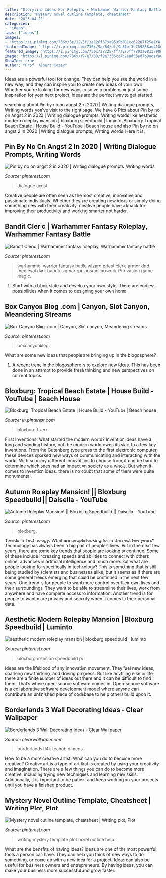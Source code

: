 ```yaml
---
title: "Storyline Ideas For Roleplay ~ Warhammer Warrior Fantasy Battle Wizard Priest Cleric Armor Dnd Medieval Dark Bandit Sigmar Rpg Postaci Artwork F8 Invasion Game Magic"
description: "Mystery novel outline template, cheatsheet"
date: "2023-04-12"
categories:
- "ideas"
tags: ["ideas"]
images:
- "https://i.pinimg.com/736x/3e/12/6f/3e126f379a9535b681cc62207f25e1f4--slot-canyon-boxes.jpg"
featuredImage: "https://i.pinimg.com/736x/9a/84/bf/9a84bf3c769888ad4180d31887d76a75.jpg"
featured_image: "https://i.pinimg.com/736x/a7/25/ff/a725ff7803a08137986f4e0e5a8fb985--writing-advice-writing-help.jpg"
image: "https://i.pinimg.com/736x/f9/e7/33/f9e7335cc7c2ead53ad7b9adafa62a42.jpg"
ShowToc: true
author: "Prof. Albert Kozey"
---
```



Ideas are a powerful tool for change. They can help you see the world in a new way, and they can inspire you to create new ideas of your own. Whether you're looking for new ways to solve a problem, or just some inspiration for your next project, ideas are the perfect way to get started.

	

		
searching about Pin by no on angst 2 in 2020 | Writing dialogue prompts, Writing words you've visit to the right page. We have 8 Pics about Pin by no on angst 2 in 2020 | Writing dialogue prompts, Writing words like aesthetic modern roleplay mansion | bloxburg speedbuild | luminto, Bloxburg: Tropical Beach Estate | House Build - YouTube | Beach house and also Pin by no on angst 2 in 2020 | Writing dialogue prompts, Writing words. Here it is:
		
    
## Pin By No On Angst 2 In 2020 | Writing Dialogue Prompts, Writing Words

<img loading=lazy src="https://i.pinimg.com/736x/f9/e7/33/f9e7335cc7c2ead53ad7b9adafa62a42.jpg" onerror="this.onerror=null;this.src='https://tse2.mm.bing.net/th?id=OIP._eBJVpFmZ7yZW2mhQz67qgHaNJ&amp;pid=15.1';" alt="Pin by no on angst 2 in 2020 | Writing dialogue prompts, Writing words">

_Source: pinterest.com_

>dialogue angst. 

	

Creative people are often seen as the most creative, innovative and passionate individuals. Whether they are creating new ideas or simply doing something new with their creativity, creative people have a knack for improving their productivity and working smarter not harder.

    
## Bandit Cleric | Warhammer Fantasy Roleplay, Warhammer Fantasy Battle

<img loading=lazy src="https://i.pinimg.com/736x/c8/26/fe/c826fe3cc9de0af77a6bdfd70dad9247.jpg" onerror="this.onerror=null;this.src='https://tse2.mm.bing.net/th?id=OIP.Tn6oY-KtMA6sA92VHDAHygHaK4&amp;pid=15.1';" alt="Bandit Cleric | Warhammer fantasy roleplay, Warhammer fantasy battle">

_Source: pinterest.com_

>warhammer warrior fantasy battle wizard priest cleric armor dnd medieval dark bandit sigmar rpg postaci artwork f8 invasion game magic. 

	

1. Start with a blank slate and develop your own style. There are endless possibilities when it comes to designing your own home.

    
## Box Canyon Blog .com | Canyon, Slot Canyon, Meandering Streams

<img loading=lazy src="https://i.pinimg.com/736x/3e/12/6f/3e126f379a9535b681cc62207f25e1f4--slot-canyon-boxes.jpg" onerror="this.onerror=null;this.src='https://tse2.mm.bing.net/th?id=OIP.DT9Qb4v2b_8S41zjVBbWcQHaLL&amp;pid=15.1';" alt="Box Canyon Blog .com | Canyon, Slot canyon, Meandering streams">

_Source: pinterest.com_

>boxcanyonblog. 

	

What are some new ideas that people are bringing up in the blogosphere?
1. A recent trend in the blogosphere is to explore new ideas. This has been done in an attempt to provide fresh thinking and new perspectives on current topics.

    
## Bloxburg: Tropical Beach Estate | House Build - YouTube | Beach House

<img loading=lazy src="https://i.pinimg.com/736x/a1/29/75/a1297521105734ac5397ba3e87afb04b.jpg" onerror="this.onerror=null;this.src='https://tse4.mm.bing.net/th?id=OIP.t0zNsCi1tRrPCIrH8EWgogHaEK&amp;pid=15.1';" alt="Bloxburg: Tropical Beach Estate | House Build - YouTube | Beach house">

_Source: in.pinterest.com_

>bloxburg fiverr. 

	

First Inventions: What started the modern world?
Invention ideas have a long and winding history, but the modern world owes its start to a few key inventions. From the Gutenberg type press to the first electronic computer, these devices sparked new ways of communicating and interacting with the world. With so many different innovations to choose from, it can be hard to determine which ones had an impact on society as a whole. But when it comes to invention ideas, there is no doubt that some of them were quite monumental.

    
## Autumn Roleplay Mansion! || Bloxburg Speedbuild || Daisella - YouTube

<img loading=lazy src="https://i.pinimg.com/736x/c0/af/9d/c0af9de74be46bbc6ee75022c751c73c.jpg" onerror="this.onerror=null;this.src='https://tse4.mm.bing.net/th?id=OIP.AHxcWSpLleVPop6WSNMtTgHaFj&amp;pid=15.1';" alt="Autumn Roleplay Mansion! || Bloxburg Speedbuild || Daisella - YouTube">

_Source: pinterest.com_

>bloxburg. 

	

Trends in Technology: What are people looking for in the next few years?
Technology has always been a big part of people’s lives. But in the next few years, there are some key trends that people are looking to continue. 
Some of these include increasing speeds and abilities to connect with others online, advances in artificial intelligence and much more. 
But what are people looking for specifically in technology? This is something that is still being studied by scientists and businesses alike, but it seems as if there are some general trends emerging that could be continued in the next few years. 
One trend is for people to want more control over their own lives and their surroundings. They want to be able to streamline their lives, work from anywhere and have complete access to information. 
Another trend is for people to want more privacy and security when it comes to their personal data.

    
## Aesthetic Modern Roleplay Mansion | Bloxburg Speedbuild | Luminto

<img loading=lazy src="https://i.pinimg.com/736x/9a/84/bf/9a84bf3c769888ad4180d31887d76a75.jpg" onerror="this.onerror=null;this.src='https://tse2.mm.bing.net/th?id=OIP.GDXOR58yPx8WcvvP8OoIUwHaEK&amp;pid=15.1';" alt="aesthetic modern roleplay mansion | bloxburg speedbuild | luminto">

_Source: pinterest.com_

>bloxburg mansion speedbuild px. 

	

Ideas are the lifeblood of any innovation movement. They fuel new ideas, sparking new thinking, and driving progress. But like anything else in life, there are a finite number of ideas out there and it can be difficult to find them. That’s where open-source software comes in. Open-source software is a collaborative software development model where anyone can contribute an unfinished piece of codebase to help others build upon it.

    
## Borderlands 3 Wall Decorating Ideas - Clear Wallpaper

<img loading=lazy src="https://www.clearwallpaper.com/wp-content/uploads/2020/12/borderlands-3-wallpaper-0130-1-864x1536.jpg" onerror="this.onerror=null;this.src='https://tse4.mm.bing.net/th?id=OIP.fuNYdzr5CTNmaih1HiiGgAHaNK&amp;pid=15.1';" alt="Borderlands 3 Wall Decorating Ideas - Clear Wallpaper">

_Source: clearwallpaper.com_

>borderlands fl4k teahub dimensi. 

	

How to be a more creative artist: What can you do to become more creative?
Creative art is a type of art that is created by using your creativity and imagination. There are a few things you can do to become more creative, including trying new techniques and learning new skills. Additionally, it is important to be patient and keep working on your projects until you have a finished product.

    
## Mystery Novel Outline Template, Cheatsheet | Writing Plot, Plot

<img loading=lazy src="https://i.pinimg.com/736x/a7/25/ff/a725ff7803a08137986f4e0e5a8fb985--writing-advice-writing-help.jpg" onerror="this.onerror=null;this.src='https://tse4.mm.bing.net/th?id=OIP.jsRgyql6gr9uH89zSr-dywHaMs&amp;pid=15.1';" alt="Mystery novel outline template, cheatsheet | Writing plot, Plot">

_Source: pinterest.com_

>writing mystery template plot novel outline help. 

	

What are the benefits of having ideas?
Ideas are one of the most powerful tools a person can have. They can help you think of new ways to do something, or come up with a new idea for a project. Ideas can also be useful for business owners and entrepreneurs. By having ideas, you can make your business more successful and grow faster.

